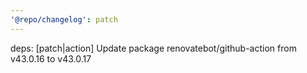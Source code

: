 ```yaml
---
'@repo/changelog': patch
---
```


deps: [patch|action] Update package renovatebot/github-action from v43.0.16 to v43.0.17
